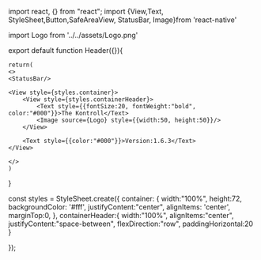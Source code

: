 import react, {} from "react";
import {View,Text, StyleSheet,Button,SafeAreaView, StatusBar, Image}from 'react-native'

import Logo from '../../assets/Logo.png'


export default function Header({}){

    

    return(
    <>
    <StatusBar/>

    <View style={styles.container}>
        <View style={styles.containerHeader}>
            <Text style={{fontSize:20, fontWeight:"bold", color:"#000"}}>The Kontroll</Text>
            <Image source={Logo} style={{width:50, height:50}}/>
        </View>

        <Text style={{color:"#000"}}>Version:1.6.3</Text>
    </View>
        
    </>
    )
}

const styles = StyleSheet.create({
    container: {
      width:"100%",
      height:72,
      backgroundColor: '#fff',
      justifyContent:"center",
      alignItems: 'center',
      marginTop:0,
    },
    containerHeader:{
        width:"100%",
        alignItems:"center",
        justifyContent:"space-between",
        flexDirection:"row",
        paddingHorizontal:20
    }
    
  });
  